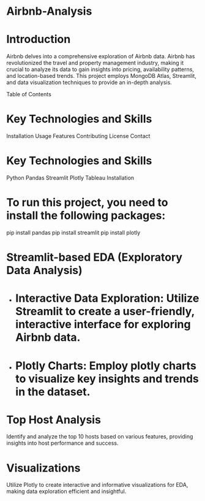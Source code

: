 # Airbnb-Analysis

# Introduction
Airbnb delves into a comprehensive exploration of Airbnb data. Airbnb has revolutionized the travel and property management industry, making it crucial to analyze its data to gain insights into pricing, availability patterns, and location-based trends. This project employs MongoDB Atlas, Streamlit, and data visualization techniques to provide an in-depth analysis.

Table of Contents

# Key Technologies and Skills
Installation
Usage
Features
Contributing
License
Contact

# Key Technologies and Skills
Python
Pandas
Streamlit
Plotly
Tableau
Installation

# To run this project, you need to install the following packages:
pip install pandas
pip install streamlit
pip install plotly

# Streamlit-based EDA (Exploratory Data Analysis)
* # Interactive Data Exploration: Utilize Streamlit to create a user-friendly, interactive interface for exploring Airbnb data.
* # Plotly Charts: Employ plotly charts to visualize key insights and trends in the dataset.

# Top Host Analysis
Identify and analyze the top 10 hosts based on various features, providing insights into host performance and success.

# Visualizations
Utilize Plotly to create interactive and informative visualizations for EDA, making data exploration efficient and insightful.
